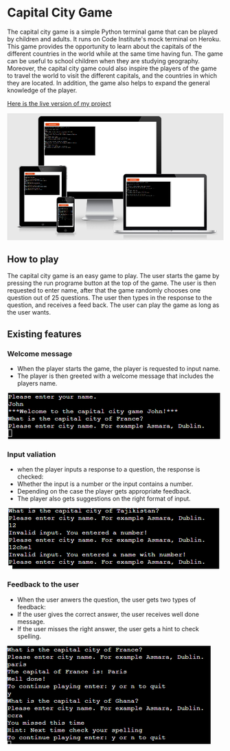 # Capital City Game

<p>
The capital city game is a simple Python terminal game that can be played by children and adults. It runs on Code Institute's mock terminal on Heroku. This game provides the opportunity to learn about the capitals of the different countries in the world while at the same time having fun. The game can be useful to school children when they are studying geography. Moreover, the capital city game could also inspire the players of the game to travel the world to visit the different capitals, and the countries in which they are located. In addition, the game also helps to expand the general knowledge of the player.
</p>

[Here is the live version of my project](https://capital-city-quiz-game.herokuapp.com/)

![weblook of the game](assets/images/applook.PNG)

## How to play
The capital city game is an easy game to play. The user starts the game by pressing the run programe
button at the top of the game. The user is then requested to enter name, after that the game randomly chooses
one question out of 25 questions. The user then types in the response to the question, and receives a feed back.
The user can play the game as long as the user wants.

## Existing features

### Welcome message
* When the player starts the game, the player is requested to input name.
* The player is then greeted with a welcome message that includes the players name.

![welcome message](assets/images/welcome.PNG)

### Input valiation
* when the player inputs a response to a question, the response is checked:
* Whether the input is a number or the input contains a number.
* Depending on the case the player gets appropriate feedback.
* The player also gets suggestions on the right format of input.

![validation](assets/images/invalidinput.PNG)

### Feedback to the user
* When the user anwers the question, the user gets two types of feedback:
* If the user gives the correct answer, the user receives well done message.
* If the user misses the right answer, the user gets a hint to check spelling.

![check](assets/images/checkanswer.PNG)





